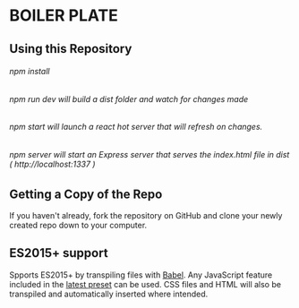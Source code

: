# BOILER PLATE

## Using this Repository

###### npm install
###### npm run dev will build a dist folder and watch for changes made
###### npm start will launch a react hot server that will refresh on changes.
###### npm server will start an Express server that serves the index.html file in dist ( http://localhost:1337 )

## Getting a Copy of the Repo

If you haven't already, fork the repository on GitHub and clone your newly created
repo down to your computer.

## ES2015+ support

Spports ES2015+ by transpiling files with [Babel](https://babeljs.io/). Any JavaScript feature included in the [latest preset](https://babeljs.io/docs/plugins/preset-latest/) can be used. CSS files and HTML will also be transpiled and automatically inserted where intended.
